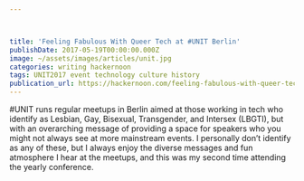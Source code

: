 ```yaml
---



title: 'Feeling Fabulous With Queer Tech at #UNIT Berlin'
publishDate: 2017-05-19T00:00:00.000Z
image: ~/assets/images/articles/unit.jpg
categories: writing hackernoon
tags: UNIT2017 event technology culture history
publication_url: https://hackernoon.com/feeling-fabulous-with-queer-tech-at-unit-berlin-8b60b09800e0
---
```


\#UNIT runs regular meetups in Berlin aimed at those working in tech who identify as Lesbian, Gay, Bisexual, Transgender, and Intersex (LBGTI), but with an overarching message of providing a space for speakers who you might not always see at more mainstream events. I personally don’t identify as any of these, but I always enjoy the diverse messages and fun atmosphere I hear at the meetups, and this was my second time attending the yearly conference.

